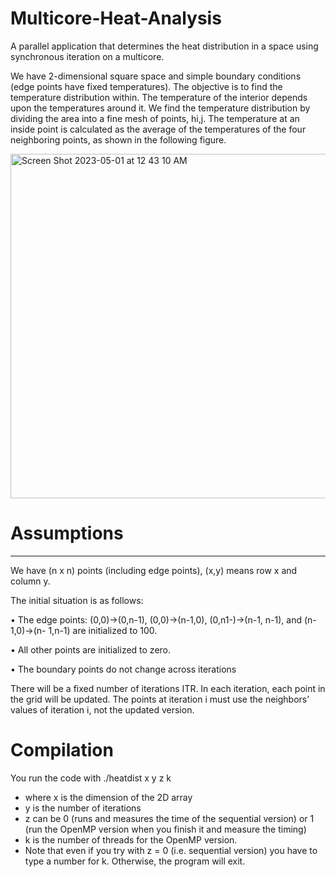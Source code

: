 # Multicore-Heat-Analysis
A parallel application that determines the heat distribution in a space using synchronous iteration on a multicore.

We have 2-dimensional square space and simple boundary conditions (edge points have fixed temperatures). The objective is to find the temperature distribution within. The temperature of the interior depends upon the temperatures around it. We find the
temperature distribution by dividing the area into a fine mesh of points, hi,j. The temperature at an inside point is calculated as the average of the temperatures of the four neighboring points, as shown in the following figure.

<img width="551" alt="Screen Shot 2023-05-01 at 12 43 10 AM" src="https://user-images.githubusercontent.com/79770461/235407752-83ac8e0b-f92a-4445-8c12-13f2b4abe3ea.png">

# Assumptions
----------
We have (n x n) points (including edge points), (x,y) means row x and column y.

The initial situation is as follows:

• The edge points: (0,0)→(0,n-1), (0,0)→(n-1,0), (0,n1-)→(n-1, n-1), and (n-1,0)→(n-
1,n-1) are initialized to 100.  

• All other points are initialized to zero.

• The boundary points do not change across iterations


There will be a fixed number of iterations ITR. In each iteration, each point in the grid will be updated. 
The points at iteration i must use the neighbors’ values of iteration i, not the updated version. 

# Compilation

You run the code with ./heatdist x y z k 
- where x is the dimension of the 2D array
- y is the number of iterations 
- z can be 0 (runs and measures the time of the sequential version) or 1 (run the OpenMP version when you finish it and measure the timing)
- k is the number of threads for the OpenMP version. 
- Note that even if you try with z = 0 (i.e. sequential version) you have to type a number for k. Otherwise, the program will exit.













